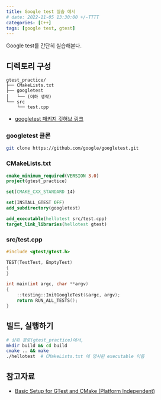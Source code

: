 ```yaml
---
title: Google test 실습 예시
# date: 2022-11-05 13:30:00 +/-TTTT
categories: [C++]
tags: [google test, gtest]
---
```


Google test를 간단히 실습해본다.

## 디렉토리 구성
```
gtest_practice/
├── CMakeLists.txt
├── googletest
│   └── (이하 생략)
└── src
    └── test.cpp
```

* [googletest 패키지 깃허브 링크](https://github.com/google/googletest)

### googletest 클론
```bash
git clone https://github.com/google/googletest.git
```

### CMakeLists.txt
```cmake
cmake_minimum_required(VERSION 3.0)
project(gtest_practice)

set(CMAKE_CXX_STANDARD 14)

set(INSTALL_GTEST OFF)
add_subdirectory(googletest)

add_executable(hellotest src/test.cpp)
target_link_libraries(hellotest gtest)
```

### src/test.cpp
```cpp
#include <gtest/gtest.h>

TEST(TestTest, EmptyTest)
{
}

int main(int argc, char **argv)
{
    ::testing::InitGoogleTest(&argc, argv);
    return RUN_ALL_TESTS();
}
```

## 빌드, 실행하기
```bash
# 상위 경로(gtest_practice)에서,
mkdir build && cd build
cmake .. && make
./hellotest  # CMakeLists.txt 에 명시된 executable 이름
```

## 참고자료
* [Basic Setup for GTest and CMake (Platform Independent)](http://mochan.info/c++/cmake/tutorial/2019/03/23/gtest-cmake.html)